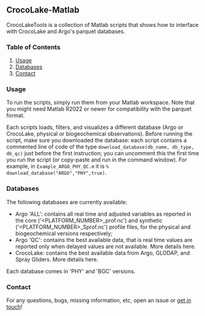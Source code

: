 ## CrocoLake-Matlab

CrocoLakeTools is a collection of Matlab scripts that shows how to interface with CrocoLake and Argo's parquet databases.

### Table of Contents
1. [Usage](#usage)
2. [Databases](#databases)
3. [Contact](#contact)

### Usage
To run the scripts, simply run them from your Matlab workspace. Note that you might need Matlab R2022 or newer for compatibility with the parquet format.

Each scripts loads, filters, and visualizes a different database (Argo or CrocoLake, physical or biogeochemical observations). Before running the script, make sure you downloaded the database: each script contains a commented line of code of the type `download_database(db_name, db_type, db_qc)` just before the first instruction; you can uncomment this the first time you run the script (or copy-paste and run in the command window). For example, in `Example_ARGO_PHY_QC.m` it is `% download_database("ARGO","PHY",true)`.

### Databases

The following databases are currently available:

* Argo 'ALL': contains all real time and adjusted variables as reported in the core ('<PLATFORM_NUMBER>_prof.nc') and synthetic ('<PLATFORM_NUMBER>_Sprof.nc') profile files, for the physical and biogeochemical versions respectively;
* Argo 'QC': contains the best available data, that is real time values are reported only when delayed values are not available. More details here.
* CrocoLake: contains the best available data from Argo, GLODAP, and Spray Gliders. More details here.

Each database comes in 'PHY' and 'BGC' versions.

### Contact

For any questions, bugs, missing information, etc, open an issue or [get in touch](enrico.milanese@whoi.edu)!
